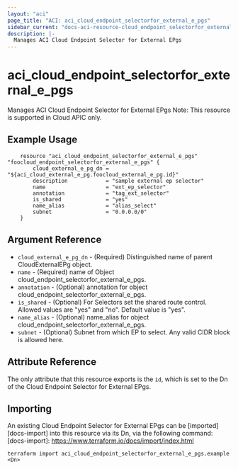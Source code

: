 ```yaml
---
layout: "aci"
page_title: "ACI: aci_cloud_endpoint_selectorfor_external_e_pgs"
sidebar_current: "docs-aci-resource-cloud_endpoint_selectorfor_external_e_pgs"
description: |-
  Manages ACI Cloud Endpoint Selector for External EPgs
---
```


# aci_cloud_endpoint_selectorfor_external_e_pgs #
Manages ACI Cloud Endpoint Selector for External EPgs
Note: This resource is supported in Cloud APIC only.
## Example Usage ##

```hcl
	resource "aci_cloud_endpoint_selectorfor_external_e_pgs" "foocloud_endpoint_selectorfor_external_e_pgs" {
		cloud_external_e_pg_dn = "${aci_cloud_external_e_pg.foocloud_external_e_pg.id}"
		description            = "sample external ep selector"
		name                   = "ext_ep_selector"
		annotation             = "tag_ext_selector"
		is_shared              = "yes"
		name_alias             = "alias_select"
		subnet                 = "0.0.0.0/0"
	}
```
## Argument Reference ##
* `cloud_external_e_pg_dn` - (Required) Distinguished name of parent CloudExternalEPg object.
* `name` - (Required) name of Object cloud_endpoint_selectorfor_external_e_pgs.
* `annotation` - (Optional) annotation for object cloud_endpoint_selectorfor_external_e_pgs.
* `is_shared` - (Optional) For Selectors set the shared route control. Allowed values are "yes" and "no". Default value is "yes".
* `name_alias` - (Optional) name_alias for object cloud_endpoint_selectorfor_external_e_pgs.
* `subnet` - (Optional) Subnet from which EP to select. Any valid CIDR block is allowed here.



## Attribute Reference

The only attribute that this resource exports is the `id`, which is set to the
Dn of the Cloud Endpoint Selector for External EPgs.

## Importing ##

An existing Cloud Endpoint Selector for External EPgs can be [imported][docs-import] into this resource via its Dn, via the following command:
[docs-import]: https://www.terraform.io/docs/import/index.html


```
terraform import aci_cloud_endpoint_selectorfor_external_e_pgs.example <Dn>
```